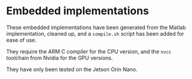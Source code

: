 # Embedded implementations

These embedded implementations have been generated from the Matlab implementation, cleaned up, and a `compile.sh` script has been added for ease of use. 

They require the ARM C compiler for the CPU version, and the `nvcc` toolchain from Nvidia for the GPU versions.

They have only been tested on the Jetson Orin Nano.